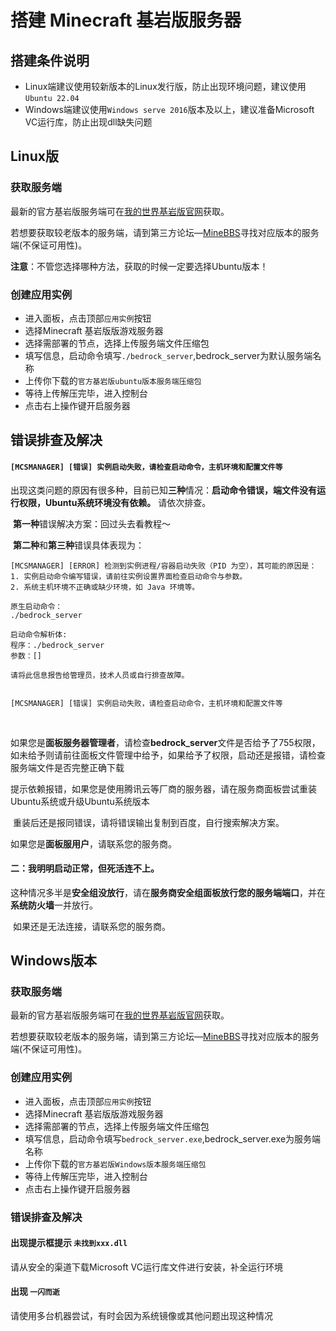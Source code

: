 # 搭建 Minecraft 基岩版服务器

## 搭建条件说明

- Linux端建议使用较新版本的Linux发行版，防止出现环境问题，建议使用`Ubuntu 22.04`
- Windows端建议使用`Windows serve 2016`版本及以上，建议准备Microsoft VC运行库，防止出现dll缺失问题

## Linux版

### 获取服务端

最新的官方基岩版服务端可在[我的世界基岩版官网](https://www.minecraft.net/zh-hans/download/server/bedrock)获取。

若想要获取较老版本的服务端，请到第三方论坛—[MineBBS](https://www.minebbs.com/bds/history)寻找对应版本的服务端(不保证可用性)。

**注意**：不管您选择哪种方法，获取的时候一定要选择Ubuntu版本！

### 创建应用实例

- 进入面板，点击顶部`应用实例`按钮
- 选择Minecraft 基岩版版游戏服务器
- 选择需部署的节点，选择上传服务端文件压缩包
- 填写信息，启动命令填写`./bedrock_server`,bedrock_server为默认服务端名称
- 上传你下载的`官方基岩版ubuntu版本服务端压缩包`
- 等待上传解压完毕，进入控制台
- 点击右上操作键开启服务器

## 错误排查及解决

#### `[MCSMANAGER] [错误] 实例启动失败，请检查启动命令，主机环境和配置文件等`

​	出现这类问题的原因有很多种，目前已知**三种**情况：**启动命令错误，端文件没有运行权限，Ubuntu系统环境没有依赖。** 请依次排查。

​	**第一种**错误解决方案：回过头去看教程～

​	**第二种**和**第三种**错误具体表现为：

```
[MCSMANAGER] [ERROR] 检测到实例进程/容器启动失败（PID 为空），其可能的原因是：
1. 实例启动命令编写错误，请前往实例设置界面检查启动命令与参数。
2. 系统主机环境不正确或缺少环境，如 Java 环境等。

原生启动命令：
./bedrock_server

启动命令解析体:
程序：./bedrock_server
参数：[]

请将此信息报告给管理员，技术人员或自行排查故障。


[MCSMANAGER] [错误] 实例启动失败，请检查启动命令，主机环境和配置文件等
```

​	

如果您是**面板服务器管理者**，请检查**bedrock_server**文件是否给予了755权限，如未给予则请前往面板文件管理中给予，如果给予了权限，启动还是报错，请检查服务端文件是否完整正确下载

​		提示依赖报错，如果您是使用腾讯云等厂商的服务器，请在服务商面板尝试重装Ubuntu系统或升级Ubuntu系统版本

​		重装后还是报同错误，请将错误输出复制到百度，自行搜索解决方案。

如果您是**面板服用户**，请联系您的服务商。


#### 二：我明明启动正常，但死活连不上。

​	这种情况多半是**安全组没放行**，请在**服务商安全组面板放行您的服务端端口**，并在**系统防火墙**一并放行。

​	如果还是无法连接，请联系您的服务商。

## Windows版本

### 获取服务端

最新的官方基岩版服务端可在[我的世界基岩版官网](https://www.minecraft.net/zh-hans/download/server/bedrock)获取。

若想要获取较老版本的服务端，请到第三方论坛—[MineBBS](https://www.minebbs.com/bds/history)寻找对应版本的服务端(不保证可用性)。

### 创建应用实例

- 进入面板，点击顶部`应用实例`按钮
- 选择Minecraft 基岩版版游戏服务器
- 选择需部署的节点，选择上传服务端文件压缩包
- 填写信息，启动命令填写`bedrock_server.exe`,bedrock_server.exe为服务端名称
- 上传你下载的`官方基岩版Windows版本服务端压缩包`
- 等待上传解压完毕，进入控制台
- 点击右上操作键开启服务器

### 错误排查及解决

#### 出现提示框提示 `未找到xxx.dll`

请从安全的渠道下载Microsoft VC运行库文件进行安装，补全运行环境

#### 出现 `一闪而逝`

请使用多台机器尝试，有时会因为系统镜像或其他问题出现这种情况